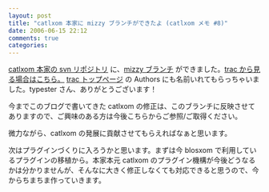 ```yaml
---
layout: post
title: "catlxom 本家に mizzy ブランチができたよ (catlxom メモ #8)"
date: 2006-06-15 22:12
comments: true
categories: 
---
```

<p class="entryBody">
<a href="http://catlxom.org/repos/" target="_blank">catlxom 本家の svn リポジトリ</a> に、<a href="http://catlxom.org/repos/branches/mizzy/catlxom/" target="_blank">mizzy ブランチ</a> ができました。<a href="http://catlxom.org/trac/browser/branches/mizzy/catlxom" target="_blank">trac から見る場合はこちら。</a> <a href="http://catlxom.org/trac" target="_blank">trac トップページ</a> の Authors にも名前いれてもらっちゃいました。typester さん、ありがとうございます！
</p>

<p class="entryBody">
今までこのブログで書いてきた catlxom の修正は、このブランチに反映させてありますので、ご興味のある方は今後こちらからご参照/ご取得ください。
</p>

<p class="entryBody">
微力ながら、catlxom の発展に貢献させてもらえればなぁと思います。
</p>

<p class="entryBody">
次はプラグインづくりに入ろうかと思います。まずは今 blosxom で利用しているプラグインの移植から。本家本元 catlxom のプラグイン機構が今後どうなるかは分かりませんが、そんなに大きく修正しなくても対応できると思うので、今からちまちま作っていきます。
</p>
